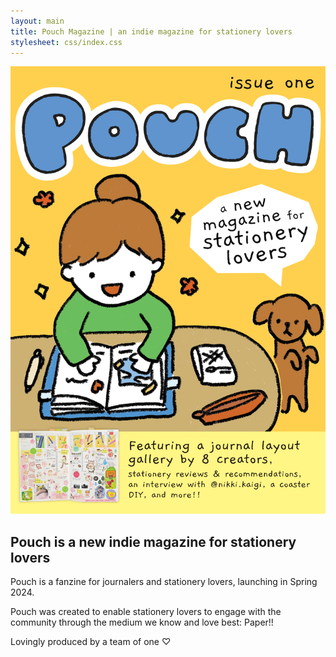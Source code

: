 ```yaml
---
layout: main
title: Pouch Magazine | an indie magazine for stationery lovers
stylesheet: css/index.css
---
```


<div class="hero"></div>

<div class="intro">

  <div class="mag">
    <img src="/images/cover.png" class="shadowed">
  </div>

  <div class="desc">
    <h2>Pouch is a new indie magazine for stationery lovers</h2>
    <p>Pouch is a fanzine for journalers and stationery lovers, launching in Spring 2024. 
    <p>Pouch was created to enable stationery lovers to engage with the community through the medium we know and love best: Paper!!
    <p>Lovingly produced by a team of one ♡
  </div>
</div>